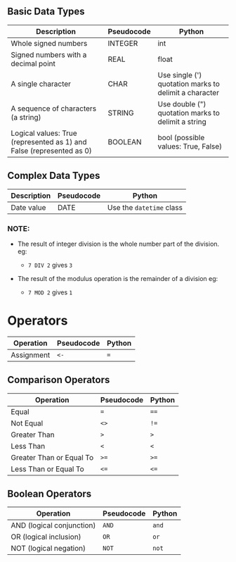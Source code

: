 ## Basic Data Types

| Description | Pseudocode | Python |
| --- | --- | --- |
| Whole signed numbers | INTEGER | int |
| Signed numbers with a decimal point | REAL | float |
| A single character | CHAR | Use single (') quotation marks to delimit a character |
| A sequence of characters (a string) | STRING | Use double (") quotation marks to delimit a string |
| Logical values: True (represented as 1) and False (represented as 0) | BOOLEAN | bool (possible values: True, False) |

## Complex Data Types

| Description | Pseudocode | Python |
| --- | --- | --- |
| Date value | DATE | Use the `datetime` class |


### NOTE:

- The result of integer division is the whole number part of the division. eg:
	- `7 DIV 2` gives `3`

- The result of the modulus operation is the remainder of a division eg:
	-  `7 MOD 2` gives `1`

# Operators
| Operation              | Pseudocode | Python |
|------------------------|------------|--------|
| Assignment | `<-` | `=` |

## Comparison Operators

| Operation              | Pseudocode | Python |
|------------------------|------------|--------|
| Equal                  | `=`        | `==`   |
| Not Equal              | `<>`       | `!=`   |
| Greater Than           | `>`        | `>`    |
| Less Than              | `<`        | `<`    |
| Greater Than or Equal To | `>=`       | `>=`   |
| Less Than or Equal To    | `<=`       | `<=`   |

## Boolean Operators

| Operation                | Pseudocode | Python |
|--------------------------|------------|--------|
| AND (logical conjunction)| `AND`      | `and`  |
| OR (logical inclusion)   | `OR`       | `or`   |
| NOT (logical negation)   | `NOT`      | `not`  |
